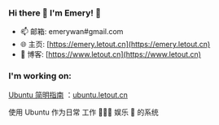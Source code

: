 ### Hi there 👋 I'm Emery! 🤗

<!--
**EmeryWan/emerywan** is a ✨ _special_ ✨ repository because its `README.md` (this file) appears on your GitHub profile.

Here are some ideas to get you started:

- 🔭 I’m currently working on ...
- 🌱 I’m currently learning ...
- 👯 I’m looking to collaborate on ...
- 🤔 I’m looking for help with ...
- 💬 Ask me about ...
- 📫 How to reach me: ...
- 😄 Pronouns: ...
- ⚡ Fun fact: ...
-->


- 📫 邮箱: emerywan#gmail.com
- 🌐 主页: [https://emery.letout.cn](https://emery.letout.cn)
- 🤔 博客: [https://www.letout.cn](https://www.letout.cn)


### I'm working on:

[Ubuntu 简明指南](https://github.com/EmeryWan/ubuntu-workstation-guide) ：[ubuntu.letout.cn](https://ubuntu.letout.cn)

使用 Ubuntu 作为日常 工作 🧑🏻‍💻 娱乐 🍿 的系统

